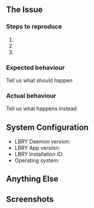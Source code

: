 <!--
Thanks for reporting an issue to LBRY and helping us improve! 

To make it possible for us to help you, please fill out below information carefully.

Before reporting any issues, please make sure that you're using the latest version.
- App releases: https://github.com/lbryio/lbry-app/releases
- Standalone daemon: https://github.com/lbryio/lbry/releases

We are also available on Slack at https://slack.lbry.io
--> 


## The Issue

### Steps to reproduce
1.
2.
3.

### Expected behaviour
Tell us what should happen

### Actual behaviour
Tell us what happens instead


## System Configuration

<!-- For the app, this info is in the About section at the bottom of the Help page. 
     You can include a screenshot instead of typing it out --> 

<!-- For the daemon, run:
     curl 'http://localhost:5279/lbryapi' --data '{"method":"version"}'
     and include the output -->

- LBRY Daemon version:
- LBRY App version:
- LBRY Installation ID:
- Operating system:


## Anything Else
<!-- Include anything else that does not fit into the above sections -->


## Screenshots
<!-- If a screenshot would help explain the bug, please include one or two here -->
